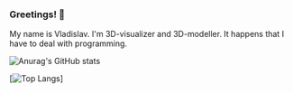 ### Greetings! 👋
My name is Vladislav. I'm 3D-visualizer and 3D-modeller. It happens that I have to deal with programming.

![Anurag's GitHub stats](https://github-readme-stats.vercel.app/api?username=vladislav-salov&show_icons=true&theme=algolia)

[![Top Langs](https://github-readme-stats.vercel.app/api/top-langs/?username=vladislav-salov&layout=compact&theme=algolia)]
